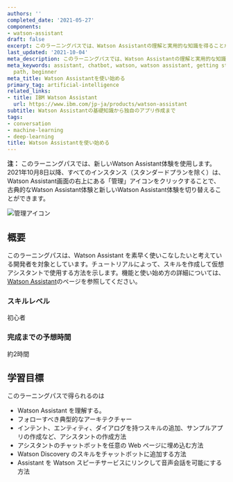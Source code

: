 ```yaml
---
authors: ''
completed_date: '2021-05-27'
components:
- watson-assistant
draft: false
excerpt: このラーニングパスでは、Watson Assistantの理解と実用的な知識を得ることができます。サービスの基本を説明し、独自のアプリを作成する方法を説明します。
last_updated: '2021-10-04'
meta_description: このラーニングパスでは、Watson Assistantの理解と実用的な知識を得ることができます。サービスの基本を説明し、独自のアプリを作成する方法を説明します。
meta_keywords: assistant, chatbot, watson, watson assistant, getting started, learning
  path, beginner
meta_title: Watson Assistantを使い始める
primary_tag: artificial-intelligence
related_links:
- title: IBM Watson Assistant
  url: https://www.ibm.com/jp-ja/products/watson-assistant
subtitle: Watson Assistantの基礎知識から独自のアプリ作成まで
tags:
- conversation
- machine-learning
- deep-learning
title: Watson Assistantを使い始める
---
```


**注：** このラーニングパスでは、新しいWatson Assistant体験を使用します。2021年10月8日以降、すべてのインスタンス（スタンダードプランを除く）は、Watson Assistant画面の右上にある「管理」アイコンをクリックすることで、古典的なWatson Assistant体験と新しいWatson Assistant体験を切り替えることができます。

![管理アイコン](images/manage-icon.png)

## 概要

このラーニングパスは、Watson Assistant を素早く使いこなしたいと考えている開発者を対象としています。チュートリアルによって、スキルを作成して仮想アシスタントで使用する方法を示します。機能と使い始め方の詳細については、<a href="https://www.ibm.com/jp-ja/products/watson-assistant" target="_blank" rel="noopener noreferrer">Watson Assistant</a>のページを参照してください。

### スキルレベル

初心者

### 完成までの予想時間

約2時間

## 学習目標

このラーニングパスで得られるのは

* Watson Assistant を理解する。
* フォローすべき典型的なアーキテクチャー
* インテント、エンティティ、ダイアログを持つスキルの追加、サンプルアプリの作成など、アシスタントの作成方法
* アシスタントのチャットボットを任意の Web ページに埋め込む方法
* Watson Discovery のスキルをチャットボットに追加する方法
* Assistant を Watson スピーチサービスにリンクして音声会話を可能にする方法